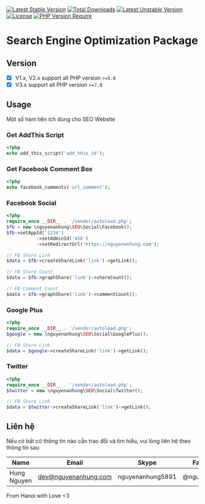 [![Latest Stable Version](http://poser.pugx.org/nguyenanhung/seo/v)](https://packagist.org/packages/nguyenanhung/seo) [![Total Downloads](http://poser.pugx.org/nguyenanhung/seo/downloads)](https://packagist.org/packages/nguyenanhung/seo) [![Latest Unstable Version](http://poser.pugx.org/nguyenanhung/seo/v/unstable)](https://packagist.org/packages/nguyenanhung/seo) [![License](http://poser.pugx.org/nguyenanhung/seo/license)](https://packagist.org/packages/nguyenanhung/seo) [![PHP Version Require](http://poser.pugx.org/nguyenanhung/seo/require/php)](https://packagist.org/packages/nguyenanhung/seo)

# Search Engine Optimization Package

## Version

- [x] V1.x, V2.x support all PHP version `>=5.6`
- [x] V3.x support all PHP version `>=7.0`

## Usage

Một số hàm tiện ích dùng cho SEO Website

### Get AddThis Script

```php
<?php
echo add_this_script('add_this_id');

```

### Get Facebook Comment Box

```php
<?php
echo facebook_comments('url_comment');

```

### Facebook Social

```php
<?php
require_once __DIR__ . '/vendor/autoload.php';
$fb = new \nguyenanhung\SEO\Social\Facebook();
$fb->setAppId('1234')
           ->setAdminId('456')
           ->setRedirectUrl('https://nguyenanhung.com');

// FB Share Link
$data = $fb->createShareLink('link')->getLink();

// FB Share Count
$data = $fb->graphShare('link')->shareCount();

// FB Comment Count
$data = $fb->graphShare('link')->commentCount();

```

### Google Plus

```php
<?php
require_once __DIR__ . '/vendor/autoload.php';
$google = new \nguyenanhung\SEO\Social\GooglePlus();

// FB Share Link
$data = $google->createShareLink('link')->getLink();

```

### Twitter

```php
<?php
require_once __DIR__ . '/vendor/autoload.php';
$twitter = new \nguyenanhung\SEO\Social\Twitter();

// FB Share Link
$data = $twitter->createShareLink('link')->getLink();
```

## Liên hệ

Nếu có bất cứ thông tin nào cần trao đổi và tìm hiểu, vui lòng liên hệ theo thông tin sau

| Name        | Email                | Skype            | Facebook      |
|-------------|----------------------|------------------|---------------|
| Hung Nguyen | dev@nguyenanhung.com | nguyenanhung5891 | @nguyenanhung |

From Hanoi with Love <3
